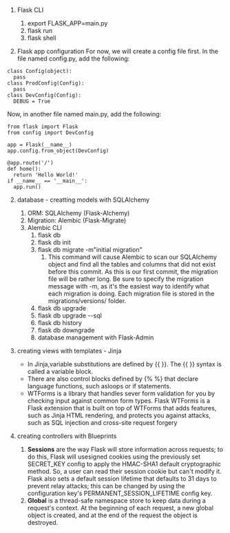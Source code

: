 1. Flask CLI
	1. export FLASK_APP=main.py
	2. flask run
	3. flask shell
	   
2. Flask app configuration
For now, we will create a config file
first. In the file named config.py, add the following:

```
class Config(object):
  pass
class ProdConfig(Config):
  pass
class DevConfig(Config):
  DEBUG = True
```
Now, in another file named main.py, add the following:

```
from flask import Flask
from config import DevConfig

app = Flask(__name__)
app.config.from_object(DevConfig)

@app.route('/')
def home():
  return 'Hello World!'
if __name__ == '__main__':
  app.run()
```

2. database - creatting models with SQLAlchemy
	1. ORM: SQLAlchemy (Flask-Alchemy)
	2. Migration: Alembic (Flask-Migrate)
	3. Alembic CLI
		1. flask db
		2. flask db init
		3. flask db migrate -m"initial migration"
			1. This command will cause Alembic to scan our SQLAlchemy object and find all the tables and columns that did not exist before this commit. As this is our first commit, the migration file will be rather long. Be sure to specify the migration message with -m, as it's the easiest way to identify what each migration is doing. Each migration file is stored in the migrations/versions/ folder.
		 4. flask db upgrade
		 5. flask db upgrade --sql
		 6. flask db history
		 7. flask db downgrade <uuid>
		4. database management with Flask-Admin
 1. creating views with templates - Jinja
    - In Jinja,variable substitutions are defined by {{ }}. The {{ }} syntax is called a variable block.
    - There are also control blocks defined by {% %} that declare language functions, such asloops or if statements.
    - WTForms is a library that handles sever form validation for you by checking input against common form types. Flask WTForms is a Flask extension that is built on top of WTForms that adds features, such as Jinja HTML rendering, and protects you against attacks, such as SQL injection and cross-site request forgery
      
4. creating controllers with Blueprints
	1. **Sessions** are the way Flask will store information across requests; to do this, Flask will usesigned cookies using the previously set SECRET_KEY config to apply the HMAC-SHA1 default cryptographic method. So, a user can read their session cookie but can't modify it. Flask also sets a default session lifetime that defaults to 31 days to prevent relay attacks; this can be changed by using the configuration key's PERMANENT_SESSION_LIFETIME config key.
	2. **Global** is a thread-safe namespace store to keep data during a request's context. At the beginning of each request, a new global object is created, and at the end of the request the object is destroyed.